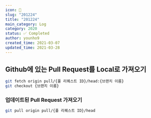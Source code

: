 ```yaml
---
icon: 📆
slug: "201224"
title: "201224"
main_category: Log
category: 2020
status: ✅ Completed
author: younho9
created_time: 2021-03-07
updated_time: 2021-03-28
---
```


## Github에 있는 Pull Request를 Local로 가져오기

```bash
git fetch origin pull/{풀 리퀘스트 ID}/head:{브랜치 이름}
git checkout {브랜치 이름}
```

### 업데이트된 Pull Request 가져오기

```bash
git pull origin pull/{풀 리퀘스트 ID}/head
```

<br />
